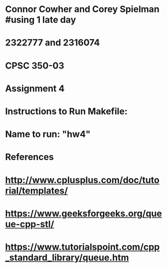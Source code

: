# Connor Cowher and Corey Spielman #using 1 late day
# 2322777 and 2316074
# CPSC 350-03
# Assignment 4

# Instructions to Run Makefile:
# Name to run: "hw4"

# References 
# http://www.cplusplus.com/doc/tutorial/templates/
# https://www.geeksforgeeks.org/queue-cpp-stl/
# https://www.tutorialspoint.com/cpp_standard_library/queue.htm
